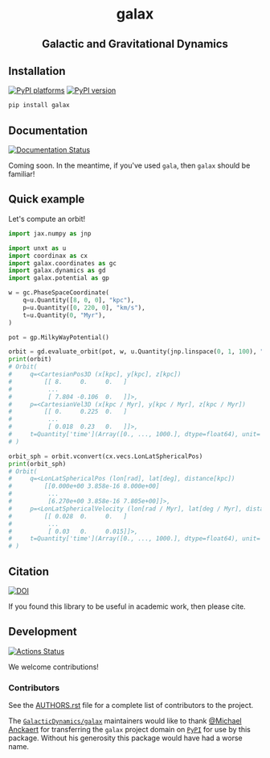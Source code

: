 <h1 align='center'> galax </h1>
<h2 align="center">Galactic and Gravitational Dynamics</h2>

## Installation

[![PyPI platforms][pypi-platforms]][pypi-link]
[![PyPI version][pypi-version]][pypi-link]

<!-- [![Conda-Forge][conda-badge]][conda-link] -->

```bash
pip install galax
```

## Documentation

[![Documentation Status][rtd-badge]][rtd-link]

Coming soon. In the meantime, if you've used `gala`, then `galax` should be
familiar!

## Quick example

Let's compute an orbit!

```python
import jax.numpy as jnp

import unxt as u
import coordinax as cx
import galax.coordinates as gc
import galax.dynamics as gd
import galax.potential as gp

w = gc.PhaseSpaceCoordinate(
    q=u.Quantity([8, 0, 0], "kpc"),
    p=u.Quantity([0, 220, 0], "km/s"),
    t=u.Quantity(0, "Myr"),
)

pot = gp.MilkyWayPotential()

orbit = gd.evaluate_orbit(pot, w, u.Quantity(jnp.linspace(0, 1, 100), "Gyr"))
print(orbit)
# Orbit(
#     q=<CartesianPos3D (x[kpc], y[kpc], z[kpc])
#         [[ 8.     0.     0.   ]
#          ...
#          [ 7.804 -0.106  0.   ]]>,
#     p=<CartesianVel3D (x[kpc / Myr], y[kpc / Myr], z[kpc / Myr])
#         [[ 0.     0.225  0.   ]
#          ...
#          [ 0.018  0.23   0.   ]]>,
#     t=Quantity['time'](Array([0., ..., 1000.], dtype=float64), unit='Myr')
# )

orbit_sph = orbit.vconvert(cx.vecs.LonLatSphericalPos)
print(orbit_sph)
# Orbit(
#     q=<LonLatSphericalPos (lon[rad], lat[deg], distance[kpc])
#         [[0.000e+00 3.858e-16 8.000e+00]
#          ...
#          [6.270e+00 3.858e-16 7.805e+00]]>,
#     p=<LonLatSphericalVelocity (lon[rad / Myr], lat[deg / Myr], distance[kpc / Myr])
#         [[ 0.028  0.     0.   ]
#          ...
#          [ 0.03   0.     0.015]]>,
#     t=Quantity['time'](Array([0., ..., 1000.], dtype=float64), unit='Myr')
# )
```

## Citation

[![DOI][zenodo-badge]][zenodo-link]

If you found this library to be useful in academic work, then please cite.

## Development

[![Actions Status][actions-badge]][actions-link]

We welcome contributions!

### Contributors

See the
[AUTHORS.rst](https://github.com/GalacticDynamics/galax/blob/main/AUTHORS.rst)
file for a complete list of contributors to the project.

The [`GalacticDynamics/galax`](https://github.com/GalacticDynamics/galax)
maintainers would like to thank
[@Michael Anckaert](https://github.com/MichaelAnckaert) for transferring the
`galax` project domain on [`PyPI`][pypi-link] for use by this package. Without
his generosity this package would have had a worse name.

<!-- SPHINX-START -->

<!-- prettier-ignore-start -->
[actions-badge]:            https://github.com/GalacticDynamics/galax/workflows/CI/badge.svg
[actions-link]:             https://github.com/GalacticDynamics/galax/actions
[codecov-badge]:            https://codecov.io/gh/GalacticDynamics/galax/graph/badge.svg?token=PC553LZFFJ
[codecov-link]:             https://codecov.io/gh/GalacticDynamics/galax
[conda-badge]:              https://img.shields.io/conda/vn/conda-forge/galax
[conda-link]:               https://github.com/conda-forge/galax-feedstock
[github-discussions-badge]: https://img.shields.io/static/v1?label=Discussions&message=Ask&color=blue&logo=github
[github-discussions-link]:  https://github.com/GalacticDynamics/galax/discussions
[pypi-link]:                https://pypi.org/project/galax/
[pypi-platforms]:           https://img.shields.io/pypi/pyversions/galax
[pypi-version]:             https://img.shields.io/pypi/v/galax
[rtd-badge]:                https://readthedocs.org/projects/galax/badge/?version=latest
[rtd-link]:                 https://galax.readthedocs.io/en/latest/?badge=latest
[zenodo-badge]:             https://zenodo.org/badge/706347349.svg
[zenodo-link]:              https://zenodo.org/doi/10.5281/zenodo.11553324

<!-- prettier-ignore-end -->
